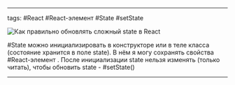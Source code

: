 ____

tags: #React #React-элемент #State #setState 

![Как правильно обновлять сложный state в React](https://www.youtube.com/watch?v=a2DkRBnp4ns)

#State можно инициализировать в конструкторе или в теле класса (состояние хранится в поле state). В нём я могу сохранять свойства #React-элемент . После инициализации state нельзя изменять (только читать), чтобы обновить state - #setState()

_____

